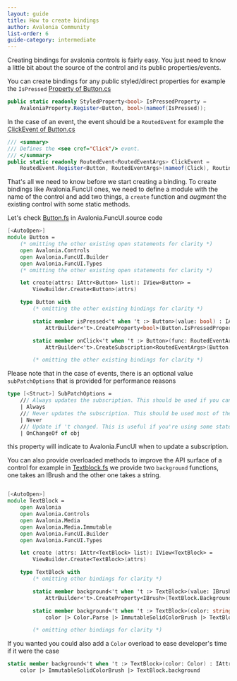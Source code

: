 ```yaml
---
layout: guide
title: How to create bindings
author: Avalonia Community
list-order: 6
guide-category: intermediate
---
```


[FuncUI.DSL]: https://github.com/AvaloniaCommunity/Avalonia.FuncUI/tree/master/src/Avalonia.FuncUI.DSL
[Property of Button.cs]: https://github.com/AvaloniaUI/Avalonia/blob/master/src/Avalonia.Controls/Button.cs#L78
[ClickEvent of Button.cs]: https://github.com/AvaloniaUI/Avalonia/blob/master/src/Avalonia.Controls/Button.cs#L75
[Button.fs]: https://github.com/AvaloniaCommunity/Avalonia.FuncUI/blob/master/src/Avalonia.FuncUI.DSL/Button.fs
[TextBlock.fs]: https://github.com/AvaloniaCommunity/Avalonia.FuncUI/blob/master/src/Avalonia.FuncUI.DSL/TextBlock.fs

Creating bindings for avalonia controls is fairly easy. You just need to know a little bit about the source of the control and its public properties/events.

You can create bindings for any public styled/direct properties for example the `IsPressed` [Property of Button.cs]
```csharp
public static readonly StyledProperty<bool> IsPressedProperty = 
    AvaloniaProperty.Register<Button, bool>(nameof(IsPressed));
```

In the case of an event, the event should be a `RoutedEvent` for example the [ClickEvent of Button.cs]
```csharp
/// <summary>
/// Defines the <see cref="Click"/> event.
/// </summary>
public static readonly RoutedEvent<RoutedEventArgs> ClickEvent =
    RoutedEvent.Register<Button, RoutedEventArgs>(nameof(Click), RoutingStrategies.Bubble);
```

That's all we need to know before we start creating a binding. To create bindings like Avalonia.FuncUI ones, we need to define a module with the name of the control and add two things, a `create` function and *augment* the existing control with some static methods. 

Let's check [Button.fs] in Avalonia.FuncUI.source code
```fsharp
[<AutoOpen>]
module Button =
    (* omitting the other existing open statements for clarity *)
    open Avalonia.Controls
    open Avalonia.FuncUI.Builder
    open Avalonia.FuncUI.Types
    (* omitting the other existing open statements for clarity *)

    let create(attrs: IAttr<Button> list): IView<Button> =
        ViewBuilder.Create<Button>(attrs)

    type Button with 
        (* omitting the other existing bindings for clarity *)

        static member isPressed<'t when 't :> Button>(value: bool) : IAttr<'t> =
            AttrBuilder<'t>.CreateProperty<bool>(Button.IsPressedProperty, value, ValueNone)

        static member onClick<'t when 't :> Button>(func: RoutedEventArgs -> unit, ?subPatchOptions) =
            AttrBuilder<'t>.CreateSubscription<RoutedEventArgs>(Button.ClickEvent, func, ?subPatchOptions = subPatchOptions)

        (* omitting the other existing bindings for clarity *)
```

Please note that in the case of events, there is an optional value `subPatchOptions` that is provided for performance reasons
```fsharp
type [<Struct>] SubPatchOptions =
    /// Always updates the subscription. This should be used if you can't explicitly express your outer dependencies.
    | Always
    /// Never updates the subscription. This should be used most of the time. Use this if you don't depend on outer dependencies.
    | Never
    /// Update if 't changed. This is useful if you're using some state ('t) and need to update the subscription if that state changed.
    | OnChangeOf of obj
```
this property will indicate to Avalonia.FuncUI when to update a subscription.

You can also provide overloaded methods to improve the API surface of a control for example in [Textblock.fs] we provide two `background` functions, one takes an IBrush and the other one takes a string.
```fsharp

[<AutoOpen>]
module TextBlock =
    open Avalonia
    open Avalonia.Controls
    open Avalonia.Media
    open Avalonia.Media.Immutable
    open Avalonia.FuncUI.Builder
    open Avalonia.FuncUI.Types

    let create (attrs: IAttr<TextBlock> list): IView<TextBlock> =
        ViewBuilder.Create<TextBlock>(attrs)

    type TextBlock with
        (* omitting other bindings for clarity *)

        static member background<'t when 't :> TextBlock>(value: IBrush) : IAttr<'t> =
            AttrBuilder<'t>.CreateProperty<IBrush>(TextBlock.BackgroundProperty, value, ValueNone)

        static member background<'t when 't :> TextBlock>(color: string) : IAttr<'t> =
            color |> Color.Parse |> ImmutableSolidColorBrush |> TextBlock.background

        (* omitting other bindings for clarity *)
```

If you wanted you could also add a `Color` overload to ease developer's time if it were the case
```fsharp
static member background<'t when 't :> TextBlock>(color: Color) : IAttr<'t> =
    color |> ImmutableSolidColorBrush |> TextBlock.background
```
